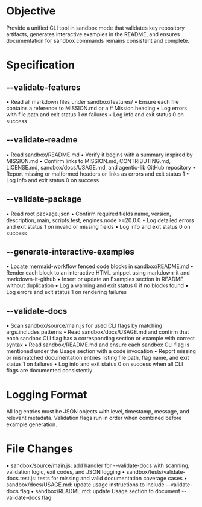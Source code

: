 # Objective
Provide a unified CLI tool in sandbox mode that validates key repository artifacts, generates interactive examples in the README, and ensures documentation for sandbox commands remains consistent and complete.

# Specification

## --validate-features
 • Read all markdown files under sandbox/features/
 • Ensure each file contains a reference to MISSION.md or a # Mission heading
 • Log errors with file path and exit status 1 on failures
 • Log info and exit status 0 on success

## --validate-readme
 • Read sandbox/README.md
 • Verify it begins with a summary inspired by MISSION.md
 • Confirm links to MISSION.md, CONTRIBUTING.md, LICENSE.md, sandbox/docs/USAGE.md, and agentic-lib GitHub repository
 • Report missing or malformed headers or links as errors and exit status 1
 • Log info and exit status 0 on success

## --validate-package
 • Read root package.json
 • Confirm required fields name, version, description, main, scripts.test, engines.node >=20.0.0
 • Log detailed errors and exit status 1 on invalid or missing fields
 • Log info and exit status 0 on success

## --generate-interactive-examples
 • Locate mermaid-workflow fenced code blocks in sandbox/README.md
 • Render each block to an interactive HTML snippet using markdown-it and markdown-it-github
 • Insert or update an Examples section in README without duplication
 • Log a warning and exit status 0 if no blocks found
 • Log errors and exit status 1 on rendering failures

## --validate-docs
 • Scan sandbox/source/main.js for used CLI flags by matching args.includes patterns
 • Read sandbox/docs/USAGE.md and confirm that each sandbox CLI flag has a corresponding section or example with correct syntax
 • Read sandbox/README.md and ensure each sandbox CLI flag is mentioned under the Usage section with a code invocation
 • Report missing or mismatched documentation entries listing file path, flag name, and exit status 1 on failures
 • Log info and exit status 0 on success when all CLI flags are documented consistently

# Logging Format
All log entries must be JSON objects with level, timestamp, message, and relevant metadata. Validation flags run in order when combined before example generation.

# File Changes
 • sandbox/source/main.js: add handler for --validate-docs with scanning, validation logic, exit codes, and JSON logging
 • sandbox/tests/validate-docs.test.js: tests for missing and valid documentation coverage cases
 • sandbox/docs/USAGE.md: update usage instructions to include --validate-docs flag
 • sandbox/README.md: update Usage section to document --validate-docs flag
